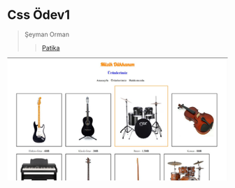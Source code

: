 # Css Ödev1
> Şeyman Orman
> > [Patika](https://app.patika.dev/paths)

![Css Ödev1](https://github.com/Seyma13/Css-dev1/blob/main/Ekran%20Al%C4%B1nt%C4%B1s%C4%B1.JPG)
